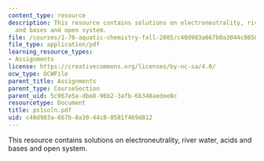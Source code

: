 ```yaml
---
content_type: resource
description: This resource contains solutions on electroneutrality, river water, acids
  and bases and open system.
file: /courses/1-76-aquatic-chemistry-fall-2005/c40d983a667b0a3044c80581f469d812_ps1soln.pdf
file_type: application/pdf
learning_resource_types:
- Assignments
license: https://creativecommons.org/licenses/by-nc-sa/4.0/
ocw_type: OCWFile
parent_title: Assignments
parent_type: CourseSection
parent_uid: 5c067e5a-dbe8-96b2-3afb-6b348aedee8c
resourcetype: Document
title: ps1soln.pdf
uid: c40d983a-667b-0a30-44c8-0581f469d812
---
```

This resource contains solutions on electroneutrality, river water, acids and bases and open system.